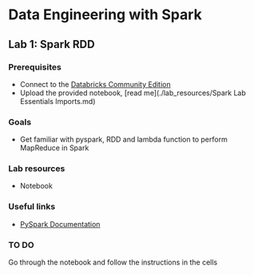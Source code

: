 # Data Engineering with Spark

## Lab 1: Spark RDD

### Prerequisites

- Connect to the [Databricks Community Edition](https://community.cloud.databricks.com/login.html)
- Upload the provided notebook, [read me](./lab_resources/Spark Lab Essentials Imports.md)

### Goals

- Get familiar with pyspark, RDD and lambda function to perform MapReduce in Spark

### Lab resources

- Notebook

### Useful links

- [PySpark Documentation](https://spark.apache.org/docs/latest/api/python/index.html)

### TO DO

Go through the notebook and follow the instructions in the cells
